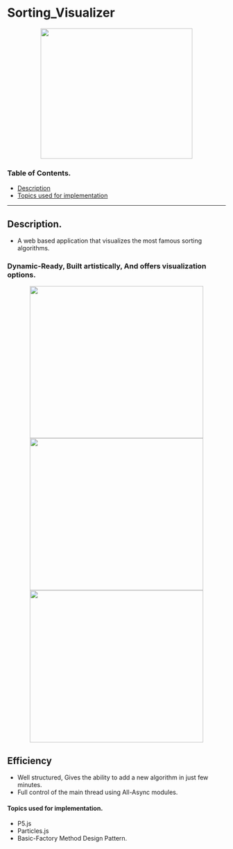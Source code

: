 ﻿# Sorting_Visualizer
 <p align="middle">
 <img src="https://user-images.githubusercontent.com/58152328/132061249-d6fc7d12-3274-4266-b163-83ef2c717a61.png" width="350" height="300">
</p>


 ### Table of Contents.
 
- [Description](#description)
- [Topics used for implementation](#topics-used-for-implementation)

-----
## Description.
- A web based application that visualizes the most famous sorting algorithms.
### Dynamic-Ready, Built artistically, And offers visualization options.
<p align="middle">
 <img src="https://user-images.githubusercontent.com/58152328/132061512-77ad5b4f-9b7d-4e58-a1f3-ed644180e35e.PNG" width="400" height="350">
 <img src="https://user-images.githubusercontent.com/58152328/132061502-852b2a1f-4550-4277-9de5-587a317a833b.PNG" width="400" height="350">
 <img src="https://user-images.githubusercontent.com/58152328/132061505-8ac75dc7-0c00-4e7b-b61a-b56d2691abe4.PNG" width="400" height="350">
</p>

## Efficiency
- Well structured, Gives the ability to add a new algorithm in just few minutes.
- Full control of the main thread using All-Async modules.


#### Topics used for implementation.
- P5.js
- Particles.js
- Basic-Factory Method Design Pattern.

